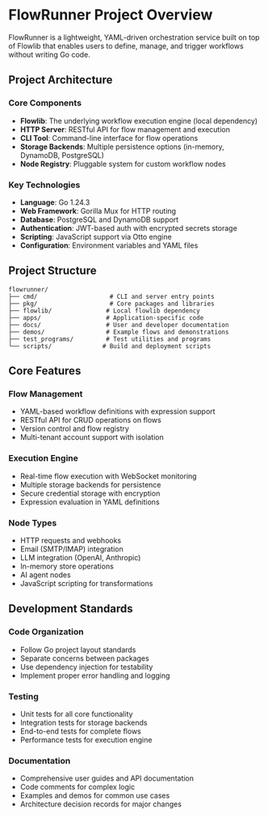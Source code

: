 # FlowRunner Project Overview

FlowRunner is a lightweight, YAML-driven orchestration service built on top of Flowlib that enables users to define, manage, and trigger workflows without writing Go code.

## Project Architecture

### Core Components
- **Flowlib**: The underlying workflow execution engine (local dependency)
- **HTTP Server**: RESTful API for flow management and execution
- **CLI Tool**: Command-line interface for flow operations
- **Storage Backends**: Multiple persistence options (in-memory, DynamoDB, PostgreSQL)
- **Node Registry**: Pluggable system for custom workflow nodes

### Key Technologies
- **Language**: Go 1.24.3
- **Web Framework**: Gorilla Mux for HTTP routing
- **Database**: PostgreSQL and DynamoDB support
- **Authentication**: JWT-based auth with encrypted secrets storage
- **Scripting**: JavaScript support via Otto engine
- **Configuration**: Environment variables and YAML files

## Project Structure

```
flowrunner/
├── cmd/                    # CLI and server entry points
├── pkg/                    # Core packages and libraries
├── flowlib/               # Local flowlib dependency
├── apps/                  # Application-specific code
├── docs/                  # User and developer documentation
├── demos/                 # Example flows and demonstrations
├── test_programs/         # Test utilities and programs
└── scripts/              # Build and deployment scripts
```

## Core Features

### Flow Management
- YAML-based workflow definitions with expression support
- RESTful API for CRUD operations on flows
- Version control and flow registry
- Multi-tenant account support with isolation

### Execution Engine
- Real-time flow execution with WebSocket monitoring
- Multiple storage backends for persistence
- Secure credential storage with encryption
- Expression evaluation in YAML definitions

### Node Types
- HTTP requests and webhooks
- Email (SMTP/IMAP) integration
- LLM integration (OpenAI, Anthropic)
- In-memory store operations
- AI agent nodes
- JavaScript scripting for transformations

## Development Standards

### Code Organization
- Follow Go project layout standards
- Separate concerns between packages
- Use dependency injection for testability
- Implement proper error handling and logging

### Testing
- Unit tests for all core functionality
- Integration tests for storage backends
- End-to-end tests for complete flows
- Performance tests for execution engine

### Documentation
- Comprehensive user guides and API documentation
- Code comments for complex logic
- Examples and demos for common use cases
- Architecture decision records for major changes